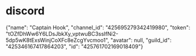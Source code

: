 # discord
{"name": "Captain Hook", "channel_id": "425695279342419980", "token": "tOZfDhWw6Y6LDsJbkXy_vptwuBC3ssIfNi2-5dp5wK8tExsWinjCoXFc8eZcgYvcmoo1", "avatar": null, "guild_id": "425346167417864203", "id": "425761702169018409"}
